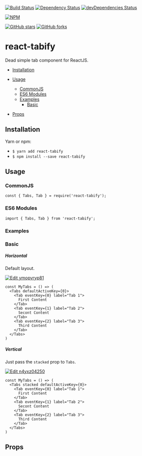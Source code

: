 [![Build Status](https://travis-ci.org/mikechabot/react-tabify.svg?branch=master)](https://travis-ci.org/mikechabot/react-tabify)
[![Dependency Status](https://david-dm.org/mikechabot/react-tabify.svg)](https://david-dm.org/mikechabot/react-tabify)
[![devDependencies Status](https://david-dm.org/mikechabot/react-tabify/dev-status.svg)](https://david-dm.org/mikechabot/react-tabify?type=dev)

[![NPM](https://nodei.co/npm/react-tabify.png)](https://nodei.co/npm/react-tabify/)

[![GitHub stars](https://img.shields.io/github/stars/mikechabot/react-tabify.svg?style=social&label=Star)](https://github.com/mikechabot/react-tabify)
[![GitHub forks](https://img.shields.io/github/forks/mikechabot/react-tabify.svg?style=social&label=Fork)](https://github.com/mikechabot/react-tabify)

# react-tabify

Dead simple tab component for ReactJS.

- [Installation](#installation)
- [Usage](#usage)
  - [CommonJS](#commonjs)
  - [ES6 Modules](#es6-modules)
  - [Examples](#examples)
    - [Basic](#basic)
    
- [Props](#props)


## <a name="react-tabify#installation">Installation</a>

Yarn or npm:

* `$ yarn add react-tabify`
* `$ npm install --save react-tabify`

## <a name="react-tabify#usage">Usage</a>

### <a name="react-tabify#commonjs">CommonJS</a>

    const { Tabs, Tab } = require('react-tabify');

### <a name="react-tabify#es6-modules">ES6 Modules</a>

    import { Tabs, Tab } from 'react-tabify';
    
### <a name="react-tabify#examples">Examples</a>

### <a name="react-tabifyy#horizontal">Basic</a>

##### <a name="react-tabify#horizontal">Horizontal</a>

Default layout.

[![Edit ymopvryp81](https://codesandbox.io/static/img/play-codesandbox.svg)](https://codesandbox.io/s/ymopvryp81)

    const MyTabs = () => (
      <Tabs defaultActiveKey={0}>
        <Tab eventKey={0} label="Tab 1">
          First Content
        </Tab>
        <Tab eventKey={1} label="Tab 2">
          Secont Content
        </Tab>
        <Tab eventKey={2} label="Tab 3">
          Third Content
        </Tab>
      </Tabs>
    )
    
##### <a name="react-tabify#vertical">Vertical</a>

Just pass the `stacked` prop to `Tabs`.

[![Edit n4yxz04250](https://codesandbox.io/static/img/play-codesandbox.svg)](https://codesandbox.io/s/n4yxz04250)

    const MyTabs = () => (
      <Tabs stacked defaultActiveKey={0}>
        <Tab eventKey={0} label="Tab 1">
          First Content
        </Tab>
        <Tab eventKey={1} label="Tab 2">
          Secont Content
        </Tab>
        <Tab eventKey={2} label="Tab 3">
          Third Content
        </Tab>
      </Tabs>
    )

## <a name="react-tabify#props">Props</a>
